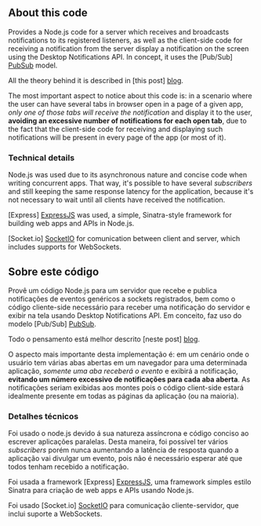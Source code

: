 ﻿## About this code

Provides a Node.js code for a server which receives and broadcasts notifications to its registered listeners, as well as the client-side code for receiving a notification from the server display a notification on the screen using the Desktop Notifications API. In concept, it uses the [Pub/Sub] [PubSub] model.

All the theory behind it is described in [this post] [blog].

The most important aspect to notice about this code is: in a scenario where the user can have several tabs in browser open in a page of a given app, *only one of those tabs will receive the notification* and display it to the user, **avoiding an excessive number of notifications for each open tab**, due to the fact that the client-side code for receiving and displaying such notifications will be present in every page of the app (or most of it).

### Technical details

Node.js was used due to its asynchronous nature and concise code when writing concurrent apps. That way, it's possible to have several *subscribers* and still keeping the same response latency for the application, because it's not necessary to wait until all clients have received the notification.

[Express] [ExpressJS] was used, a simple, Sinatra-style framework for building web apps and APIs in Node.js.

[Socket.io] [SocketIO] for comunication between client and server, which includes supports for WebSockets.


## Sobre este código

Provê um código Node.js para um servidor que recebe e publica notificações de eventos genéricos a sockets registrados, bem como o código cliente-side necessário para receber uma notificação do servidor e exibir na tela usando Desktop Notifications API. Em conceito, faz uso do modelo [Pub/Sub] [PubSub].

Todo o pensamento está melhor descrito [neste post] [blog].

O aspecto mais importante desta implementação é: em um cenário onde o usuário tem várias abas abertas em um navegador para uma determinada aplicação, *somente uma aba receberá o evento* e exibirá a notificação, **evitando um número excessivo de notificações para cada aba aberta**. As notificações seriam exibidas aos montes pois o código client-side estará idealmente presente em todas as páginas da aplicação (ou na maioria).

### Detalhes técnicos

Foi usado o node.js devido á sua natureza assíncrona e código conciso ao escrever aplicações paralelas. Desta maneira, foi possível ter vários *subscribers* porém nunca aumentando a latência de resposta quando a aplicação vai divulgar um evento, pois não é necessário esperar até que todos tenham recebido a notificação.

Foi usada a framework [Express] [ExpressJS], uma framework simples estilo Sinatra para criação de web apps e APIs usando Node.js.

Foi usado [Socket.io] [SocketIO] para comunicação cliente-servidor, que inclui suporte a WebSockets.

[PubSub]: http://c2.com/cgi/wiki?PublishSubscribeModel
[blog]: http://rodolfoferreira.com.br/2013/02/14/real-time-event-notifications-for-web-apps-part-1.html
[ExpressJS]: http://expressjs.com/
[SocketIO]: http://socket.io/